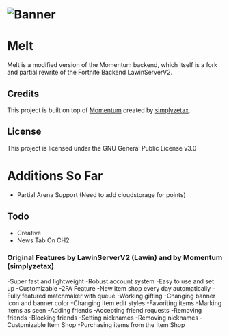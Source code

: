 # ![ Banner](https://media.discordapp.net/attachments/1241433567909904466/1259948339751948489/Untitled_1.jpg?ex=668d89d4&is=668c3854&hm=3af7ccf490fee6842899f4a5819993e4b06090ff8ab480659fb94d10158d352e&=&format=webp&width=1440&height=480)

# Melt

Melt is a modified version of the Momentum backend, which itself is a fork and partial rewrite of the Fortnite Backend LawinServerV2.


## Credits

This project is built on top of [Momentum](https://github.com/Nexus-FN/Momentum) created by [simplyzetax](https://github.com/simplyzetax).

## License

This project is licensed under the GNU General Public License v3.0

# Additions So Far

- Partial Arena Support (Need to add cloudstorage for points)

## Todo

- Creative
- News Tab On CH2



### Original Features by LawinServerV2 (Lawin) and by Momentum (simplyzetax)
-Super fast and lightweight
-Robust account system
-Easy to use and set up
-Customizable
-2FA Feature
-New item shop every day automatically
-Fully featured matchmaker with queue
-Working gifting
-Changing banner icon and banner color
-Changing item edit styles
-Favoriting items
-Marking items as seen
-Adding friends
-Accepting friend requests
-Removing friends
-Blocking friends
-Setting nicknames
-Removing nicknames
-Customizable Item Shop
-Purchasing items from the Item Shop


